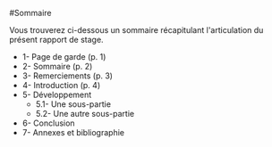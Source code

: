 #Sommaire

Vous trouverez ci-dessous un sommaire récapitulant l'articulation du présent rapport de stage.

* 1- Page de garde (p. 1)
* 2- Sommaire (p. 2)
* 3- Remerciements (p. 3)
* 4- Introduction (p. 4)
* 5- Développement
    * 5.1- Une sous-partie
    * 5.2- Une autre sous-partie
* 6- Conclusion
* 7- Annexes et bibliographie